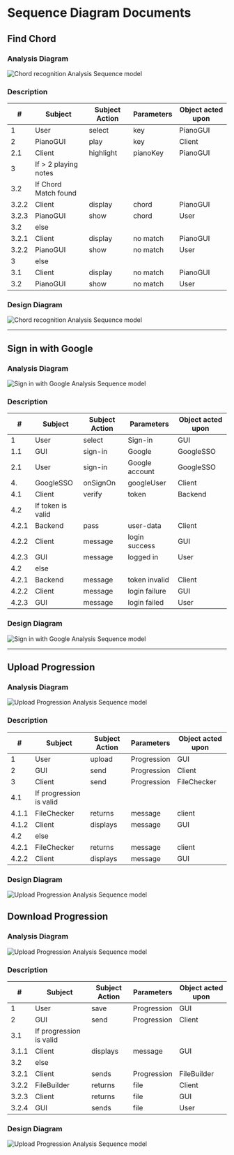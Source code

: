 # Sequence Diagram Documents

## Find Chord

### Analysis Diagram

![Chord recognition Analysis Sequence model](https://raw.githubusercontent.com/devinchristianson/daj/master/docs/assets/uml/chordmatchSequenceAnalysis.png)

<div style="page-break-after: always;"></div>

### Description

| #     | Subject              | Subject Action | Parameters | Object acted upon |
| ----- | -------------------- | -------------- | ---------- | ----------------- |
| 1     | User                 | select         | key        | PianoGUI          |
| 2     | PianoGUI             | play           | key        | Client            |
| 2.1   | Client               | highlight      | pianoKey   | PianoGUI          |
| 3     | If > 2 playing notes |                |            |                   |
| 3.2   | If Chord Match found |                |            |                   |
| 3.2.2 | Client               | display        | chord      | PianoGUI          |
| 3.2.3 | PianoGUI             | show           | chord      | User              |
| 3.2   | else                 |                |            |                   |
| 3.2.1 | Client               | display        | no match   | PianoGUI          |
| 3.2.2 | PianoGUI             | show           | no match   | User              |
| 3     | else                 |                |            |                   |
| 3.1   | Client               | display        | no match   | PianoGUI          |
| 3.2   | PianoGUI             | show           | no match   | User              |

### Design Diagram

![Chord recognition Analysis Sequence model](https://raw.githubusercontent.com/devinchristianson/daj/master/docs/assets/uml/chordmatchSequenceDesign.png)

--------------------------------

<div style="page-break-after: always;"></div>

## Sign in with Google

### Analysis Diagram

![Sign in with Google Analysis Sequence model](https://raw.githubusercontent.com/devinchristianson/daj/master/docs/assets/uml/signinwgoogleSequenceAnalysis.png)

<div style="page-break-after: always;"></div>

### Description

| #     | Subject           | Subject Action | Parameters     | Object acted upon |
| ----- | ----------------- | -------------- | -------------- | ----------------- |
| 1     | User              | select         | Sign-in        | GUI               |
| 1.1   | GUI               | sign-in        | Google         | GoogleSSO         |
| 2.1   | User              | sign-in        | Google account | GoogleSSO         |
| 4.    | GoogleSSO         | onSignOn       | googleUser     | Client            |
| 4.1   | Client            | verify         | token          | Backend           |
| 4.2   | If token is valid |                |                |                   |
| 4.2.1 | Backend           | pass           | user-data      | Client            |
| 4.2.2 | Client            | message        | login success  | GUI               |
| 4.2.3 | GUI               | message        | logged in      | User              |
| 4.2   | else              |                |                |                   |
| 4.2.1 | Backend           | message        | token invalid  | Client            |
| 4.2.2 | Client            | message        | login failure  | GUI               |
| 4.2.3 | GUI               | message        | login failed   | User              |

### Design Diagram

![Sign in with Google Analysis Sequence model](https://raw.githubusercontent.com/devinchristianson/daj/master/docs/assets/uml/signinwgoogleSequenceDesign.png)

--------------------------------

<div style="page-break-after: always;"></div>

## Upload Progression

### Analysis Diagram

![Upload Progression Analysis Sequence model](https://raw.githubusercontent.com/devinchristianson/daj/master/docs/assets/uml/uploadprogressionSequenceAnalysis.png)

### Description

| #     | Subject           | Subject Action | Parameters     | Object acted upon |
| ----- | ----------------- | -------------- | -------------- | ----------------- |
| 1     | User              | upload         | Progression        | GUI               |
| 2   | GUI               | send        | Progression         | Client         |
| 3   | Client              | send        | Progression | FileChecker         |
| 4.1    | If progression is valid         |        |      |             |
| 4.1.1| FileChecker           | returns           | message      | client            |
| 4.1.2 | Client            | displays        | message  | GUI               |
| 4.2   | else              |                |                |                   |
| 4.2.1| FileChecker           | returns           | message      | client            |
| 4.2.2 | Client            | displays        | message  | GUI               |

### Design Diagram

![Upload Progression Analysis Sequence model](https://raw.githubusercontent.com/devinchristianson/daj/master/docs/assets/uml/uploadprogressionSequenceDesign.png)

## Download Progression

### Analysis Diagram

![Upload Progression Analysis Sequence model](https://raw.githubusercontent.com/devinchristianson/daj/master/docs/assets/uml/saveprogressionSequenceAnalysis.png)

### Description

| #     | Subject           | Subject Action | Parameters     | Object acted upon |
| ----- | ----------------- | -------------- | -------------- | ----------------- |
| 1     | User              | save         | Progression        | GUI               |
| 2   | GUI               | send        | Progression         | Client         |
| 3.1    | If progression is valid         |        |      |             |
| 3.1.1| Client           | displays           | message      | GUI            |
| 3.2   | else              |                |                |                   |
| 3.2.1| Client           | sends           | Progression      | FileBuilder            |
| 3.2.2 | FileBuilder            | returns        | file  | Client               |
| 3.2.3 | Client            | returns        | file  | GUI               |
| 3.2.4 | GUI            | sends        | file  | User               |

### Design Diagram

![Upload Progression Analysis Sequence model](https://raw.githubusercontent.com/devinchristianson/daj/master/docs/assets/uml/saveprogressionSequenceDesign.png)